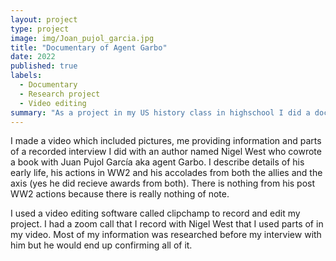 ```yaml
---
layout: project
type: project
image: img/Joan_pujol_garcia.jpg
title: "Documentary of Agent Garbo"
date: 2022
published: true
labels:
  - Documentary
  - Research project
  - Video editing
summary: "As a project in my US history class in highschool I did a documentary on a spy from WW2 codenamed Garbo"
---
```


I made a video which included pictures, me providing information and parts of a recorded interview I did with an author named Nigel West who cowrote a book with Juan Pujol García aka agent Garbo. I describe details of his early life, his actions in WW2 and his accolades from both the allies and the axis (yes he did recieve awards from both). There is nothing from his post WW2 actions because there is really nothing of note.

I used a video editing software called clipchamp to record and edit my project. I had a zoom call that I record with Nigel West that I used parts of in my video. Most of my information was researched before my interview with him but he would end up confirming all of it. 
